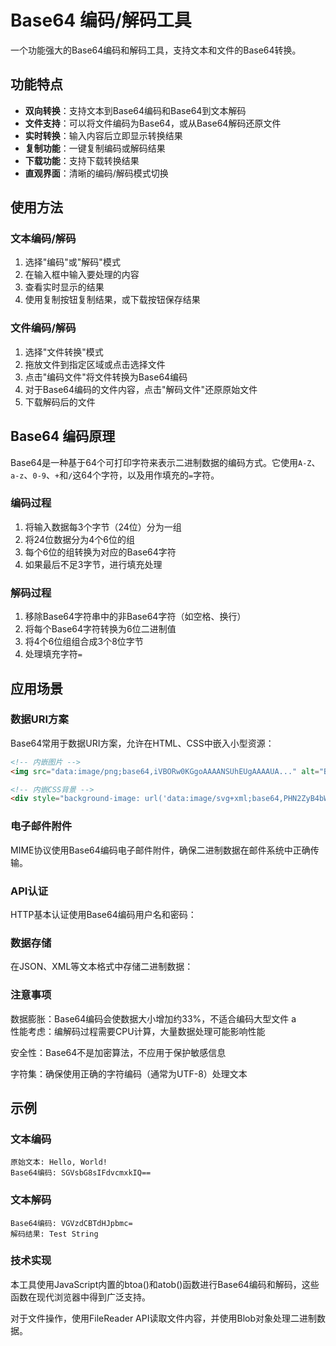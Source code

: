 <script setup>
import Base64Converter from '../.vitepress/theme/components/base64-converter/index.vue'
</script>

# Base64 编码/解码工具

一个功能强大的Base64编码和解码工具，支持文本和文件的Base64转换。

<Base64Converter></Base64Converter>

## 功能特点

- **双向转换**：支持文本到Base64编码和Base64到文本解码
- **文件支持**：可以将文件编码为Base64，或从Base64解码还原文件
- **实时转换**：输入内容后立即显示转换结果
- **复制功能**：一键复制编码或解码结果
- **下载功能**：支持下载转换结果
- **直观界面**：清晰的编码/解码模式切换

## 使用方法

### 文本编码/解码

1. 选择"编码"或"解码"模式
2. 在输入框中输入要处理的内容
3. 查看实时显示的结果
4. 使用复制按钮复制结果，或下载按钮保存结果

### 文件编码/解码

1. 选择"文件转换"模式
2. 拖放文件到指定区域或点击选择文件
3. 点击"编码文件"将文件转换为Base64编码
4. 对于Base64编码的文件内容，点击"解码文件"还原原始文件
5. 下载解码后的文件

## Base64 编码原理

Base64是一种基于64个可打印字符来表示二进制数据的编码方式。它使用`A-Z`、`a-z`、`0-9`、`+`和`/`这64个字符，以及用作填充的`=`字符。

### 编码过程

1. 将输入数据每3个字节（24位）分为一组
2. 将24位数据分为4个6位的组
3. 每个6位的组转换为对应的Base64字符
4. 如果最后不足3字节，进行填充处理

### 解码过程

1. 移除Base64字符串中的非Base64字符（如空格、换行）
2. 将每个Base64字符转换为6位二进制值
3. 将4个6位组组合成3个8位字节
4. 处理填充字符`=`

## 应用场景

### 数据URI方案

Base64常用于数据URI方案，允许在HTML、CSS中嵌入小型资源：

```html
<!-- 内嵌图片 -->
<img src="data:image/png;base64,iVBORw0KGgoAAAANSUhEUgAAAAUA..." alt="Base64 encoded image">

<!-- 内嵌CSS背景 -->
<div style="background-image: url('data:image/svg+xml;base64,PHN2ZyB4bWxucz0iaHR0cDovL3...')"></div>

```

### 电子邮件附件

MIME协议使用Base64编码电子邮件附件，确保二进制数据在邮件系统中正确传输。

### API认证

HTTP基本认证使用Base64编码用户名和密码：

### 数据存储

在JSON、XML等文本格式中存储二进制数据：

### 注意事项

数据膨胀：Base64编码会使数据大小增加约33%，不适合编码大型文件
a                         
性能考虑：编解码过程需要CPU计算，大量数据处理可能影响性能

安全性：Base64不是加密算法，不应用于保护敏感信息

字符集：确保使用正确的字符编码（通常为UTF-8）处理文本

## 示例

### 文本编码

```text
原始文本: Hello, World!
Base64编码: SGVsbG8sIFdvcmxkIQ==
```

### 文本解码

```text
Base64编码: VGVzdCBTdHJpbmc=
解码结果: Test String
```


### 技术实现

本工具使用JavaScript内置的btoa()和atob()函数进行Base64编码和解码，这些函数在现代浏览器中得到广泛支持。

对于文件操作，使用FileReader API读取文件内容，并使用Blob对象处理二进制数据。